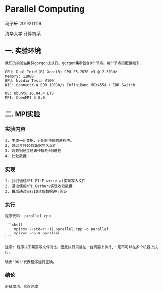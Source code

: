 # Parallel Computing
马子轩 2019211119

清华大学 计算机系

## 一. 实验环境
    我们的实验在集群gorgon上执行。gorgon集群包含9个节点。每个节点的配置如下

    CPU: Dual Intel(R) Xeon(R) CPU E5-2670 v3 @ 2.30GHz
    Memory: 128GB
    GPU: Nvidia Tesla V100
    NIC: ConnectX-4 EDR 100Gb/s InfiniBand MCX455A + EDR Switch

    OS: Ubuntu 16.04.4 LTS
    MPI: OpenMPI 3.0.0

## 二. MPI实验
### 实验内容
    1. 生成一组数据，分配到不同的进程中。
    2. 通过并行IO将数据写入文件
    3. 将数据通过通讯传输到0号进程
    4. 比较数据

### 实现
    1. 我们通过MPI_FILE_write_at实现写入文件
    2. 通讯使用MPI_Gatherv实现收取数据
    3. 最后通过串行IO读取数据进行验证

### 执行
    程序代码: parallel.cpp
    
    ```shell
        mpicxx --std=c++11 parallel.cpp -o parallel
        mpirun -np 8 parallel
    ```

    注意: 程序由于需要写文件对比，因此执行只能在一台机器上执行,一定不可以在多个机器上执行。

    输出"OK!"代表程序运行正确。

### 结论
    
    验证成功，实验完成
